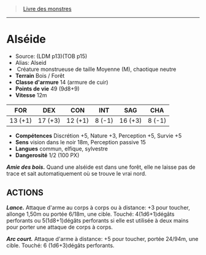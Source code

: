 ﻿> [Livre des monstres](tome_of_beasts.md)

---

# Alséide

- Source: (LDM p13)(TOB p15)
- Alias: Alseid
-  Créature monstrueuse de taille Moyenne (M), chaotique neutre
- **Terrain** Bois / Forêt
- **Classe d'armure** 14 (armure de cuir)
- **Points de vie** 49 (9d8+9)
- **Vitesse** 12m

|FOR|DEX|CON|INT|SAG|CHA|
|---|---|---|---|---|---|
|13 (+1)|17 (+3)|12 (+1)|8 (-1)|16 (+3)|8 (-1)|

- **Compétences** Discrétion +5, Nature +3, Perception +5, Survie +5
- **Sens** vision dans le noir 18m, Perception passive 15
- **Langues** commun, elfique, sylvestre
- **Dangerosité** 1/2 (100 PX)

**_Amie des bois._** Quand une alséide est dans une forêt, elle ne laisse pas de trace et sait automatiquement où se trouve le vrai nord.

## ACTIONS

**_Lance._** Attaque d'arme au corps à corps ou à distance: +3 pour toucher, allonge 1,50m ou portée 6/18m, une cible. Touché: 4(1d6+1)dégâts perforants ou 5(1d8+1)dégâts perforants si elle est utilisée à deux mains pour porter une attaque de corps à corps.

**_Arc court._** Attaque d'arme à distance: +5 pour toucher, portée 24/94m, une cible. Touché: 6 (1d6+3)dégâts perforants.

